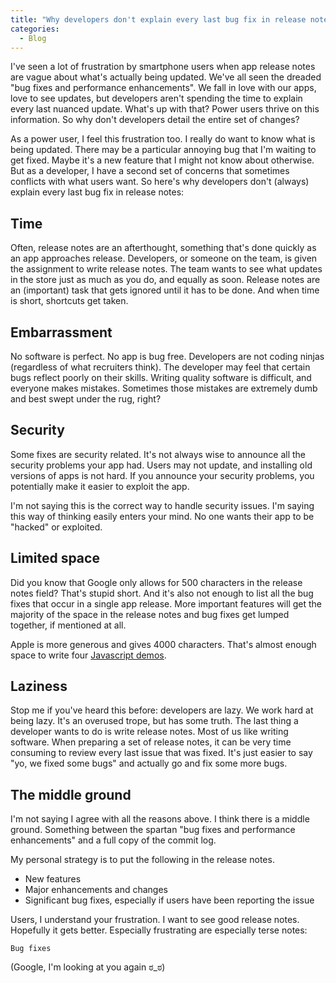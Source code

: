 ```yaml
---
title: "Why developers don't explain every last bug fix in release notes"
categories:
  - Blog
---
```



I've seen a lot of frustration by smartphone users when app release notes are vague about what's actually being updated. We've all seen the dreaded "bug fixes and performance enhancements". We fall in love with our apps, love to see updates, but developers aren't spending the time to explain every last nuanced update. What's up with that? Power users thrive on this information. So why don't developers detail the entire set of changes?

As a power user, I feel this frustration too. I really do want to know what is being updated. There may be a particular annoying bug that I'm waiting to get fixed. Maybe it's a new feature that I might not know about otherwise. But as a developer, I have a second set of concerns that sometimes conflicts with what users want. So here's why developers don't (always) explain every last bug fix in release notes:

## Time

Often, release notes are an afterthought, something that's done quickly as an app approaches release. Developers, or someone on the team, is given the assignment to write release notes. The team wants to see what updates in the store just as much as you do, and equally as soon. Release notes are an (important) task that gets ignored until it has to be done. And when time is short, shortcuts get taken.

## Embarrassment

No software is perfect. No app is bug free. Developers are not coding ninjas (regardless of what recruiters think). The developer may feel that certain bugs reflect poorly on their skills. Writing quality software is difficult, and everyone makes mistakes. Sometimes those mistakes are extremely dumb and best swept under the rug, right?

## Security

Some fixes are security related. It's not always wise to announce all the security problems your app had. Users may not update, and installing old versions of apps is not hard. If you announce your security problems, you potentially make it easier to exploit the app.

I'm not saying this is the correct way to handle security issues. I'm saying this way of thinking easily enters your mind. No one wants their app to be "hacked" or exploited.

## Limited space

Did you know that Google only allows for 500 characters in the release notes field? That's stupid short. And it's also not enough to list all the bug fixes that occur in a single app release. More important features will get the majority of the space in the release notes and bug fixes get lumped together, if mentioned at all.

Apple is more generous and gives 4000 characters. That's almost enough space to write four [Javascript demos](http://js1k.com/2014-dragons/demos).

## Laziness

Stop me if you've heard this before: developers are lazy. We work hard at being lazy. It's an overused trope, but has some truth. The last thing a developer wants to do is write release notes. Most of us like writing software. When preparing a set of release notes, it can be very time consuming to review every last issue that was fixed. It's just easier to say "yo, we fixed some bugs" and actually go and fix some more bugs.

## The middle ground

I'm not saying I agree with all the reasons above. I think there is a middle ground. Something between the spartan "bug fixes and performance enhancements" and a full copy of the commit log.

My personal strategy is to put the following in the release notes.

* New features
* Major enhancements and changes
* Significant bug fixes, especially if users have been reporting the issue

Users, I understand your frustration. I want to see good release notes. Hopefully it gets better. Especially frustrating are especially terse notes:

```
Bug fixes
```

(Google, I'm looking at you again ಠ_ಠ)